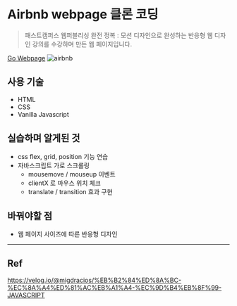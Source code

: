 # Airbnb webpage 클론 코딩
> 패스트캠퍼스 웹퍼블리싱 완전 정복 : 모션 디자인으로 완성하는 반응형 웹 디자인 강의를 수강하며 만든 웹 페이지입니다.

[Go Webpage](https://jisooovo.github.io/airbnb-clone_coding/)
![airbnb](https://github.com/JisooOvO/airbnb-clone_coding/assets/138751028/e037defa-10e7-4a3b-bf6b-f7369cc4e36c)

## 사용 기술

- HTML
- CSS
- Vanilla Javascript

## 실습하며 알게된 것

- css flex, grid, position 기능 연습
- 자바스크립트 가로 스크롤링
  - mousemove / mouseup 이벤트
  - clientX 로 마우스 위치 체크
  - translate / transition 효과 구현

## 바꿔야할 점

- 웹 페이지 사이즈에 따른 반응형 디자인

---

## Ref

https://velog.io/@migdracios/%EB%B2%84%ED%8A%BC-%EC%8A%A4%ED%81%AC%EB%A1%A4-%EC%9D%B4%EB%8F%99-JAVASCRIPT

